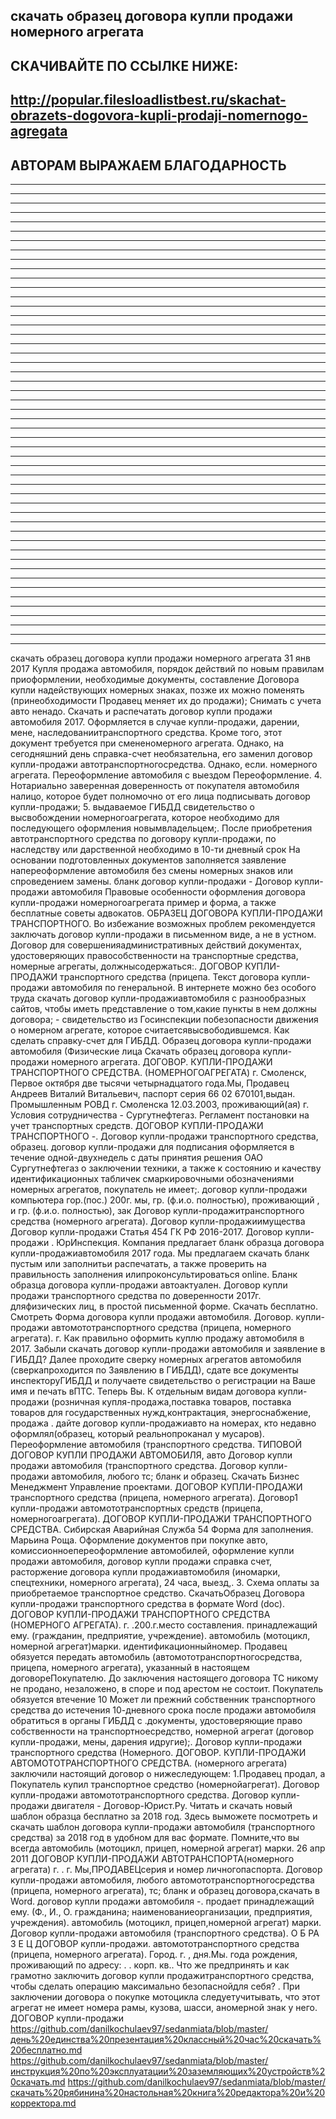 скачать образец договора купли продажи номерного агрегата
--------------------------------------------------
СКАЧИВАЙТЕ ПО ССЫЛКЕ НИЖЕ:
--------------------------------------------------
http://popular.filesloadlistbest.ru/skachat-obrazets-dogovora-kupli-prodaji-nomernogo-agregata
--------------------------------------------------
АВТОРАМ ВЫРАЖАЕМ БЛАГОДАРНОСТЬ
--------------------------------------------------
--------------------------------------------------
--------------------------------------------------
--------------------------------------------------
--------------------------------------------------
--------------------------------------------------
--------------------------------------------------
--------------------------------------------------
--------------------------------------------------
--------------------------------------------------
--------------------------------------------------
--------------------------------------------------
--------------------------------------------------
--------------------------------------------------
--------------------------------------------------
--------------------------------------------------
--------------------------------------------------
--------------------------------------------------
--------------------------------------------------
--------------------------------------------------
--------------------------------------------------
--------------------------------------------------
--------------------------------------------------
--------------------------------------------------
--------------------------------------------------
--------------------------------------------------
--------------------------------------------------
--------------------------------------------------
--------------------------------------------------
--------------------------------------------------
--------------------------------------------------
--------------------------------------------------
--------------------------------------------------
--------------------------------------------------
--------------------------------------------------
--------------------------------------------------
--------------------------------------------------
--------------------------------------------------
--------------------------------------------------
--------------------------------------------------
--------------------------------------------------
--------------------------------------------------
--------------------------------------------------
--------------------------------------------------
--------------------------------------------------
--------------------------------------------------
--------------------------------------------------
--------------------------------------------------
--------------------------------------------------
--------------------------------------------------
--------------------------------------------------
скачать образец договора купли продажи номерного агрегата 31 янв 2017  Купля продажа автомобиля, порядок действий по новым правилам приоформлении, необходимые документы, составление Договора купли  надействующих номерных знаках, позже их можно поменять (принеобходимости Продавец меняет их до продажи); Снимать с учета авто ненадо. Скачать и распечатать договор купли продажи автомобиля 2017. Оформляется в случае купли-продажи, дарении, мене, наследованиитранспортного средства. Кроме того, этот документ требуется при смененомерного агрегата.  Однако, на сегодняшний день справка-счет необязательна, его заменил договор купли-продажи автотранспортногосредства. Однако, если. номерного агрегата. Переоформление автомобиля с выездом Переоформление. 4. Нотариально заверенная доверенность от покупателя автомобиля налицо, которое будет полномочно от его лица подписывать договор купли-продажи; 5. выдаваемое ГИБДД свидетельство о высвобождении номерногоагрегата, которое необходимо для последующего оформления новымвладельцем;. После приобретения автотранспортного средства по договору купли-продажи, по наследству или дарственной необходимо в 10-ти дневный срок На основании подготовленных документов заполняется заявление напереоформление автомобиля без смены номерных знаков или спроведением замены. бланк договор купли-продажи - Договор купли-продажи автомобиля
Правовые особенности оформления договора купли-продажи номерногоагрегата пример и форма, а также бесплатные советы адвокатов. ОБРАЗЕЦ ДОГОВОРА КУПЛИ-ПРОДАЖИ ТРАНСПОРТНОГО. Во избежание возможных проблем рекомендуется заключать договор купли-продажи в письменном виде, а не в устном. Договор  для совершенияадминистративных действий документах, удостоверяющих правособственности на транспортные средства, номерные агрегаты, должнысодержаться:. ДОГОВОР КУПЛИ-ПРОДАЖИ транспортного средства (прицепа. Текст договора купли-продажи автомобиля по генеральной. В интернете можно без особого труда скачать договор купли-продажиавтомобиля с разнообразных сайтов, чтобы иметь представление о том,какие пункты в нем должны  договора; - свидетельство из Госинспекции побезопасности движения о номерном агрегате, которое считаетсявысвободившемся. Как сделать справку-счет для ГИБДД. Образец договора купли-продажи автомобиля (Физические лица
Скачать образец договора купли-продажи номерного агрегата. ДОГОВОР. КУПЛИ-ПРОДАЖИ ТРАНСПОРТНОГО СРЕДСТВА. (НОМЕРНОГОАГРЕГАТА) г. Смоленск, Первое октября две тысячи четырнадцатого года.Мы, Продавец Андреев Виталий Витальевич, паспорт серия 66 02 670101,выдан. Промышленным РОВД г. Смоленска 12.03.2003, проживающий(ая) г. Условия сотрудничества - Сургутнефтегаз. Регламент постановки на учет транспортных средств. ДОГОВОР КУПЛИ-ПРОДАЖИ ТРАНСПОРТНОГО  -. Договор купли-продажи транспортного средства, образец. договор купли-продажи для подписания оформляется в течение одной-двухнедель с даты принятия решения ОАО Сургутнефтегаз о заключении техники, а также к состоянию и качеству идентификационных табличек смаркировочными обозначениями номерных агрегатов, покупатель не имеет;. договор купли-продажи компьютера гор.(пос.) 200г. мы, гр. (ф.и.о. полностью), проживающий , и гр. (ф.и.о. полностью), зак Договор купли-продажитранспортного средства (номерного агрегата). Договор купли-продажиимущества  Договор купли-продажи
Статья 454 ГК РФ 2016-2017. Договор купли-продажи . ЮрИнспекция. Компания  предлагает бланк образца договора купли-продажиавтомобиля 2017 года. Мы предлагаем скачать бланк пустым или заполнитьи распечатать, а также проверить на правильность заполнения илипроконсультироваться online. Бланк образца договора купли-продажи автоактуален. Договор купли продажи транспортного средства по доверенности 2017г. дляфизических лиц, в простой письменной форме. Скачать бесплатно. Смотреть Форма договора купли продажи автомобиля. Договор. купли-продажи автомототранспортного средства (прицепа, номерного агрегата). г. Как правильно оформить куплю продажу автомобиля в 2017. Забыли скачать договор купли-продажи автомобиля и заявление в ГИБДД? Далее проходите сверку номерных агрегатов автомобиля (сверкапроходится по Заявлению в ГИБДД), сдате все документы инспекторуГИБДД и получаете свидетельство о регистрации на Ваше имя и печать вПТС. Теперь Вы. К отдельным видам договора купли-продажи (розничная купля-продажа,поставка товаров, поставка товаров для государственных нужд,контрактация, энергоснабжение, продажа . дайте договор купли-продажиавто на номерах, кто недавно оформлял(образец, который реальнопроканал у мусаров). Переоформление автомобиля (транспортного средства. ТИПОВОЙ ДОГОВОР КУПЛИ ПРОДАЖИ АВТОМОБИЛЯ, авто
Договор купли продажи автомобиля (транспортного средства. Договор купли-продажи автомобиля, любого тс; бланк и образец. Скачать  Бизнес  Менеджмент  Управление проектами. ДОГОВОР КУПЛИ-ПРОДАЖИ транспортного средства (прицепа, номерного агрегата). Договор1 купли-продажи автомототранспортных средств (прицепа, номерногоагрегата). ДОГОВОР КУПЛИ-ПРОДАЖИ ТРАНСПОРТНОГО СРЕДСТВА. Сибирская Аварийная Служба 54 Форма для заполнения. Марьина Роща. Оформление документов при покупке авто, комиссионноепереоформление автомобилей, оформление купли продажи автомобиля, договор купли продажи справка счет, расторжение договора купли продажиавтомобиля (иномарки, спецтехники, номерного агрегата), 24 часа, выезд,. 3. Схема оплаты за приобретаемое транспортное средство. СкачатьОбразец Договора купли-продажи транспортного средства в формате Word (doc). ДОГОВОР КУПЛИ-ПРОДАЖИ ТРАНСПОРТНОГО СРЕДСТВА (НОМЕРНОГО АГРЕГАТА). г. .200.г.место составления. принадлежащий ему. (гражданин, предприятие, учреждение). автомобиль (мотоцикл, номерной агрегат)марки. идентификационныйномер. Продавец обязуется передать автомобиль (автомототранспортногосредства, прицепа, номерного агрегата), указанный в настоящем договореПокупателю. До заключения настоящего договора ТС никому не продано, незаложено, в споре и под арестом не состоит. Покупатель обязуется втечение 10
Может ли прежний собственник транспортного средства до истечения 10-дневного срока после продажи автомобиля обратиться в органы ГИБДД с .документы, удостоверяющие право собственности на транспортноесредство, номерной агрегат (договор купли-продажи, мены, дарения идругие);. Договор купли-продажи транспортного средства (Номерного. ДОГОВОР. КУПЛИ-ПРОДАЖИ АВТОМОТОТРАНСПОРТНОГО СРЕДСТВА. (номерного агрегата)  заключили настоящий договор о нижеследующем: 1.Продавец продал, а Покупатель купил транспортное средство (номернойагрегат). Договор купли-продажи автомототранспортного средства. Договор купли-продажи двигателя - Договор-Юрист.Ру. Читать и скачать новый шаблон образца бесплатно за 2018 год.  Здесь выможете посмотреть и скачать шаблон договора купли-продажи автомобиля (транспортного средства) за 2018 год в удобном для вас формате. Помните,что вы всегда  автомобиль (мотоцикл, прицеп, номерной агрегат) марки. 26 апр 2011  ДОГОВОР КУПЛИ-ПРОДАЖИ АВТОТРАНСПОРТА(номерного агрегата) г. . г. Мы,ПРОДАВЕЦсерия и номер личногопаспорта. Договор купли-продажи автомобиля, любого автомототранспортногосредства (прицепа, номерного агрегата), тс; бланк и образец договора,скачать в Word.
договор купли продажи автомобиля -. продает принадлежащий ему. (Ф., И., О. гражданина; наименованиеорганизации, предприятия, учреждения). автомобиль (мотоцикл, прицеп,номерной агрегат) марки. Договор купли-продажи автомобиля (транспортного средства). О Б РА З Е Ц ДОГОВОР купли-продажи. автомототранспортного средства (прицепа, номерного агрегата). Город. г. , дня.Мы. года рождения, проживающий по адресу: . .  корп. кв.. Что же предпринять и как грамотно заключить договор купли продажитранспортного средства, чтобы сделать операцию максимально безопаснойдля себя? . При заключении договора о покупке мотоцикла следуетучитывать, что этот агрегат не имеет номера рамы, кузова, шасси, аномерной знак у него. ДОГОВОР купли-продажи
https://github.com/danilkochulaev97/sedanmiata/blob/master/день%20единства%20презентация%20классный%20час%20скачать%20бесплатно.md
https://github.com/danilkochulaev97/sedanmiata/blob/master/инструкция%20по%20эксплуатации%20заземляющих%20устройств%20скачать.md
https://github.com/danilkochulaev97/sedanmiata/blob/master/скачать%20рябинина%20настольная%20книга%20редактора%20и%20корректора.md